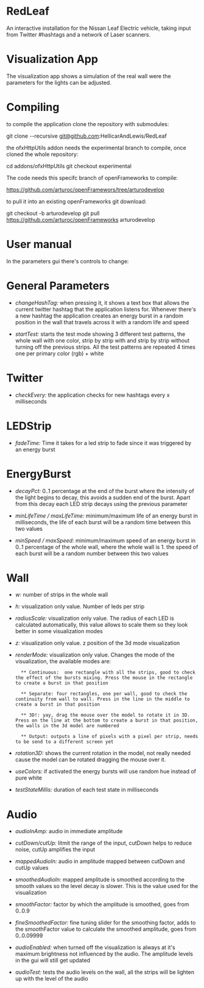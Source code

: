 RedLeaf
=======

An interactive installation for the Nissan Leaf Electric vehicle, taking input from Twitter #hashtags and a network of Laser scanners.

Visualization App
=================

The visualization app shows a simulation of the real wall were the parameters for the lights can be adjusted.


Compiling
=========

to compile the application clone the repository with submodules:

git clone --recursive git@github.com:HellicarAndLewis/RedLeaf

the ofxHttpUtils addon needs the experimental branch to compile, once cloned the whole repository:

cd addons/ofxHttpUtils
git checkout experimental

The code needs this specifc branch of openFrameworks to compile:

https://github.com/arturoc/openFramewors/tree/arturodevelop

to pull it into an existing openFrameworks git download:

git checkout -b arturodevelop
git pull https://github.com/arturoc/openFrameworks arturodevelop



User manual
===========

In the parameters gui there's controls to change:


General Parameters
==================

- *changeHashTag:* when pressing it, it shows a text box that allows the current twitter hashtag that the application listens for. Whenever there's a new hashtag the application creates an energy burst in a random position in the wall that travels across it with a random life and speed

- *startTest:* starts the test mode showing 3 different test patterns, the whole wall with one color, strip by strip with and strip by strip without turning off the previous strips. All the test patterns are repeated 4 times one per primary color (rgb) + white


Twitter
=======

- *checkEvery:* the application checks for new hashtags every x milliseconds 


LEDStrip
========

- *fadeTime:* Time it takes for a led strip to fade since it was triggered by an energy burst


EnergyBurst
===========

- *decayPct:* 0..1 percentage at the end of the burst where the intensity of the light begins to decay, this avoids a sudden end of the burst. Apart from this decay each LED strip decays using the previous parameter

- *minLifeTime / maxLifeTime:* minimum/maximum life of an energy burst in milliseconds, the life of each burst will be a random time between this two values

- *minSpeed / maxSpeed:* minimum/maximum speed of an energy burst in 0..1 percentage of the whole wall, where the whole wall is 1. the speed of each burst will be a random number between this two values


Wall
====

- *w:* number of strips in the whole wall

- *h:* visualization only value. Number of leds per strip

- *radiusScale:* visualization only value. The radius of each LED is calculated automatically, this value allows to scale them so they look better in some visualization modes

- *z:* visualization only value. z position of the 3d mode visualization

- *renderMode:* visualization only value. Changes the mode of the visualization, the available modes are:

		** Continuous:  one rectangle with all the strips, good to check the effect of the bursts mixing. Press the mouse in the rectangle to create a burst in that position

		** Separate: four rectangles, one per wall, good to check the continuity from wall to wall. Press in the line in the middle to create a burst in that position

		** 3D!: yay, drag the mouse over the model to rotate it in 3D. Press on the line at the bottom to create a burst in that position, the walls in the 3d model are numbered
		
		** Output: outputs a line of pixels with a pixel per strip, needs to be send to a different screen yet
		
- *rotation3D:* shows the current rotation in the model, not really needed cause the model can be rotated dragging the mouse over it.

- *useColors:* if activated the energy bursts will use random hue instead of pure white

- *testStateMillis:* duration of each test state in milliseconds
		
		
Audio
=====

- *audioInAmp:*  audio in immediate amplitude

- *cutDown/cutUp:*  litmit the range of the input, cutDown helps to reduce noise, cutUp amplifies the input

- *mappedAudioIn:* audio in amplitude mapped between cutDown and cutUp values

- *smoothedAudioIn:* mapped amplitude is smoothed according to the smooth values so the level decay is slower. This is the value used for the visualization

- *smoothFactor:* factor by which the amplitude is smoothed, goes from 0..0.9

- *fineSmoothedFactor:* fine tuning slider for the smoothing factor, adds to the smoothFactor value to calculate the smoothed amplitude, goes from 0..0.09999

- *audioEnabled:* when turned off the visualization is always at it's maximum brightness not influenced by the audio. The amplitude levels in the gui will still get updated

- *audioTest:* tests the audio levels on the wall, all the strips will be lighten up with the level of the audio
		



